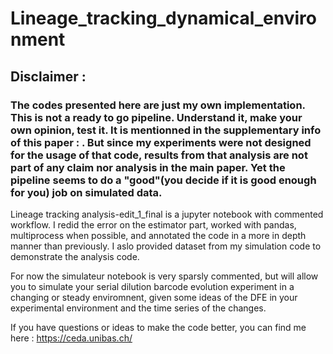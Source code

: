 # Lineage_tracking_dynamical_environment

## Disclaimer : 

### The codes presented here are just my own implementation. This is not a ready to go pipeline. Understand it, make your own opinion, test it. It is mentionned in the supplementary info of this paper : . But since my experiments were not designed for the usage of that code, results from that analysis are not part of any claim nor analysis in the main paper. Yet the pipeline seems to do a "good"(you decide if it is good enough for you) job on simulated data. 

Lineage tracking analysis-edit_1_final is a jupyter notebook with commented workflow. I redid the error on the estimator part, worked with pandas, multiprocess when possible, and annotated the code in a more in depth manner than previously. I aslo provided dataset from my simulation code to demonstrate the analysis code.

For now the simulateur notebook is very sparsly commented, but will allow you to simulate your serial dilution barcode evolution experiment in a changing or steady enviromnent, given some ideas of the DFE in your experimental environment and the time series of the changes.

If you have questions or ideas to make the code better, you can find me here : https://ceda.unibas.ch/
